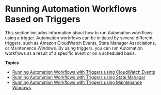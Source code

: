 # Running Automation Workflows Based on Triggers<a name="automation-executing-triggers"></a>

This section includes information about how to run Automation workflows using a trigger\. Automation workflows can be initiated by several different triggers, such as Amazon CloudWatch Events, State Manager Associations, or Maintenance Windows\. By using triggers, you can run Automation workflows as a result of a specific event or on a scheduled basis\.

**Topics**
+ [Running Automation Workflows with Triggers using CloudWatch Events](automation-cwe-target.md)
+ [Running Automation Workflows with Triggers using State Manager](automation-sm-target.md)
+ [Running Automation Workflows with Triggers using Maintenance Windows](automation-mw-target.md)